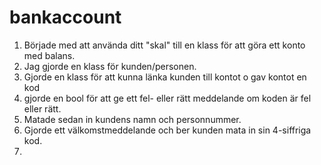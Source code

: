 # bankaccount



1. Började med att använda ditt "skal" till en klass för att göra ett konto med balans.
2. Jag gjorde en klass för kunden/personen. 
3. Gjorde en klass för att kunna länka kunden till kontot o gav kontot en kod
4. gjorde en bool för att ge ett fel- eller rätt meddelande om koden är fel eller rätt.
5. Matade sedan in kundens namn och personnummer.
6. Gjorde ett välkomstmeddelande och ber kunden mata in sin 4-siffriga kod.
7. 





